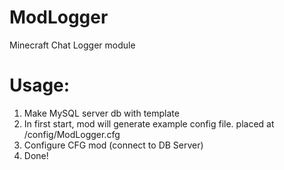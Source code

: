 # ModLogger
Minecraft Chat Logger module

# Usage: 

1) Make MySQL server db with template
2) In first start, mod will generate example config file. placed at /config/ModLogger.cfg
3) Configure CFG mod (connect to DB Server)
4) Done!
